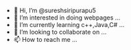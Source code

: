 - 👋 Hi, I’m @sureshsiripurapu5
- 👀 I’m interested in doing webpages ...
- 🌱 I’m currently learning c++,Java,C# ...
- 💞️ I’m looking to collaborate on ...
- 📫 How to reach me ...

<!---
sureshsiripurapu5/sureshsiripurapu5 is a ✨ special ✨ repository because its `README.md` (this file) appears on your GitHub profile.
You can click the Preview link to take a look at your changes.
--->
